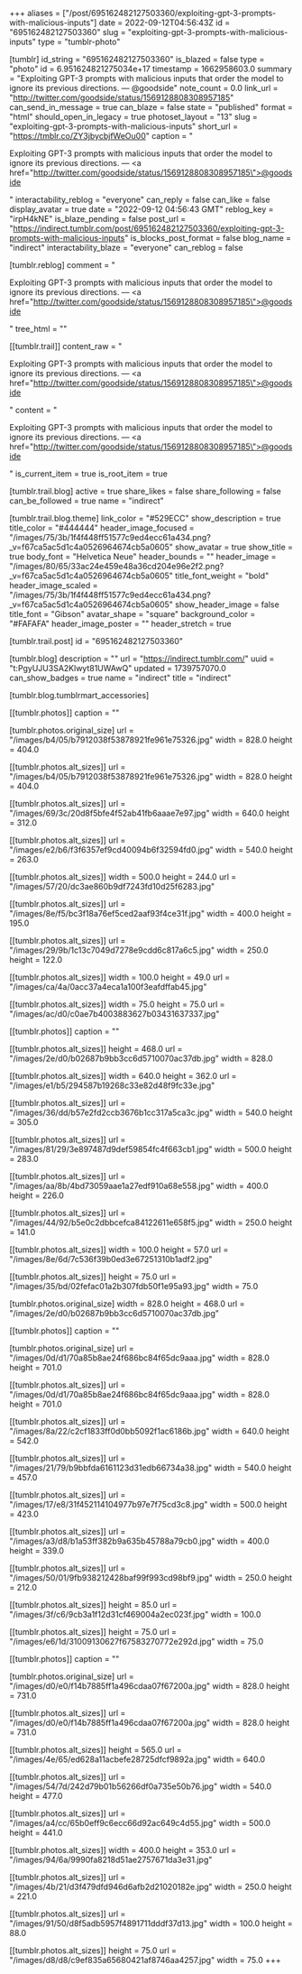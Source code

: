 +++
aliases = ["/post/695162482127503360/exploiting-gpt-3-prompts-with-malicious-inputs"]
date = 2022-09-12T04:56:43Z
id = "695162482127503360"
slug = "exploiting-gpt-3-prompts-with-malicious-inputs"
type = "tumblr-photo"

[tumblr]
id_string = "695162482127503360"
is_blazed = false
type = "photo"
id = 6.951624821275034e+17
timestamp = 1662958603.0
summary = "Exploiting GPT-3 prompts with malicious inputs that order the model to ignore its previous directions. — @goodside"
note_count = 0.0
link_url = "http://twitter.com/goodside/status/1569128808308957185"
can_send_in_message = true
can_blaze = false
state = "published"
format = "html"
should_open_in_legacy = true
photoset_layout = "13"
slug = "exploiting-gpt-3-prompts-with-malicious-inputs"
short_url = "https://tmblr.co/ZY3jbycbjfWeOu00"
caption = "<p>Exploiting GPT-3 prompts with malicious inputs that order the model to ignore its previous directions. — <a href=\"http://twitter.com/goodside/status/1569128808308957185\">@goodside</a></p>"
interactability_reblog = "everyone"
can_reply = false
can_like = false
display_avatar = true
date = "2022-09-12 04:56:43 GMT"
reblog_key = "irpH4kNE"
is_blaze_pending = false
post_url = "https://indirect.tumblr.com/post/695162482127503360/exploiting-gpt-3-prompts-with-malicious-inputs"
is_blocks_post_format = false
blog_name = "indirect"
interactability_blaze = "everyone"
can_reblog = false

[tumblr.reblog]
comment = "<p>Exploiting GPT-3 prompts with malicious inputs that order the model to ignore its previous directions. — <a href=\"http://twitter.com/goodside/status/1569128808308957185\">@goodside</a></p>"
tree_html = ""

[[tumblr.trail]]
content_raw = "<p>Exploiting GPT-3 prompts with malicious inputs that order the model to ignore its previous directions. — <a href=\"http://twitter.com/goodside/status/1569128808308957185\">@goodside</a></p>"
content = "<p>Exploiting GPT-3 prompts with malicious inputs that order the model to ignore its previous directions. &mdash; <a href=\"http://twitter.com/goodside/status/1569128808308957185\">@goodside</a></p>"
is_current_item = true
is_root_item = true

[tumblr.trail.blog]
active = true
share_likes = false
share_following = false
can_be_followed = true
name = "indirect"

[tumblr.trail.blog.theme]
link_color = "#529ECC"
show_description = true
title_color = "#444444"
header_image_focused = "/images/75/3b/1f4f448ff51577c9ed4ecc61a434.png?_v=f67ca5ac5d1c4a0526964674cb5a0605"
show_avatar = true
show_title = true
body_font = "Helvetica Neue"
header_bounds = ""
header_image = "/images/80/65/33ac24e459e48a36cd204e96e2f2.png?_v=f67ca5ac5d1c4a0526964674cb5a0605"
title_font_weight = "bold"
header_image_scaled = "/images/75/3b/1f4f448ff51577c9ed4ecc61a434.png?_v=f67ca5ac5d1c4a0526964674cb5a0605"
show_header_image = false
title_font = "Gibson"
avatar_shape = "square"
background_color = "#FAFAFA"
header_image_poster = ""
header_stretch = true

[tumblr.trail.post]
id = "695162482127503360"

[tumblr.blog]
description = ""
url = "https://indirect.tumblr.com/"
uuid = "t:PgyUJU3SA2Klwyt81UWAwQ"
updated = 1739757070.0
can_show_badges = true
name = "indirect"
title = "indirect"

[tumblr.blog.tumblrmart_accessories]

[[tumblr.photos]]
caption = ""

[tumblr.photos.original_size]
url = "/images/b4/05/b7912038f53878921fe961e75326.jpg"
width = 828.0
height = 404.0

[[tumblr.photos.alt_sizes]]
url = "/images/b4/05/b7912038f53878921fe961e75326.jpg"
width = 828.0
height = 404.0

[[tumblr.photos.alt_sizes]]
url = "/images/69/3c/20d8f5bfe4f52ab41fb6aaae7e97.jpg"
width = 640.0
height = 312.0

[[tumblr.photos.alt_sizes]]
url = "/images/e2/b6/f3f6357ef9cd40094b6f32594fd0.jpg"
width = 540.0
height = 263.0

[[tumblr.photos.alt_sizes]]
width = 500.0
height = 244.0
url = "/images/57/20/dc3ae860b9df7243fd10d25f6283.jpg"

[[tumblr.photos.alt_sizes]]
url = "/images/8e/f5/bc3f18a76ef5ced2aaf93f4ce31f.jpg"
width = 400.0
height = 195.0

[[tumblr.photos.alt_sizes]]
url = "/images/29/9b/1c13c7049d7278e9cdd6c817a6c5.jpg"
width = 250.0
height = 122.0

[[tumblr.photos.alt_sizes]]
width = 100.0
height = 49.0
url = "/images/ca/4a/0acc37a4eca1a100f3eafdffab45.jpg"

[[tumblr.photos.alt_sizes]]
width = 75.0
height = 75.0
url = "/images/ac/d0/c0ae7b4003883627b03431637337.jpg"

[[tumblr.photos]]
caption = ""

[[tumblr.photos.alt_sizes]]
height = 468.0
url = "/images/2e/d0/b02687b9bb3cc6d5710070ac37db.jpg"
width = 828.0

[[tumblr.photos.alt_sizes]]
width = 640.0
height = 362.0
url = "/images/e1/b5/294587b19268c33e82d48f9fc33e.jpg"

[[tumblr.photos.alt_sizes]]
url = "/images/36/dd/b57e2fd2ccb3676b1cc317a5ca3c.jpg"
width = 540.0
height = 305.0

[[tumblr.photos.alt_sizes]]
url = "/images/81/29/3e897487d9def59854fc4f663cb1.jpg"
width = 500.0
height = 283.0

[[tumblr.photos.alt_sizes]]
url = "/images/aa/8b/4bd73059aae1a27edf910a68e558.jpg"
width = 400.0
height = 226.0

[[tumblr.photos.alt_sizes]]
url = "/images/44/92/b5e0c2dbbcefca84122611e658f5.jpg"
width = 250.0
height = 141.0

[[tumblr.photos.alt_sizes]]
width = 100.0
height = 57.0
url = "/images/8e/6d/7c536f39b0ed3e67251310b1adf2.jpg"

[[tumblr.photos.alt_sizes]]
height = 75.0
url = "/images/35/bd/02fefac01a2b307fdb50f1e95a93.jpg"
width = 75.0

[tumblr.photos.original_size]
width = 828.0
height = 468.0
url = "/images/2e/d0/b02687b9bb3cc6d5710070ac37db.jpg"

[[tumblr.photos]]
caption = ""

[tumblr.photos.original_size]
url = "/images/0d/d1/70a85b8ae24f686bc84f65dc9aaa.jpg"
width = 828.0
height = 701.0

[[tumblr.photos.alt_sizes]]
url = "/images/0d/d1/70a85b8ae24f686bc84f65dc9aaa.jpg"
width = 828.0
height = 701.0

[[tumblr.photos.alt_sizes]]
url = "/images/8a/22/c2cf1833ff0d0bb5092f1ac6186b.jpg"
width = 640.0
height = 542.0

[[tumblr.photos.alt_sizes]]
url = "/images/21/79/b9bbfda6161123d31edb66734a38.jpg"
width = 540.0
height = 457.0

[[tumblr.photos.alt_sizes]]
url = "/images/17/e8/31f452114104977b97e7f75cd3c8.jpg"
width = 500.0
height = 423.0

[[tumblr.photos.alt_sizes]]
url = "/images/a3/d8/b1a53ff382b9a635b45788a79cb0.jpg"
width = 400.0
height = 339.0

[[tumblr.photos.alt_sizes]]
url = "/images/50/01/9fb938212428baf99f993cd98bf9.jpg"
width = 250.0
height = 212.0

[[tumblr.photos.alt_sizes]]
height = 85.0
url = "/images/3f/c6/9cb3a1f12d31cf469004a2ec023f.jpg"
width = 100.0

[[tumblr.photos.alt_sizes]]
height = 75.0
url = "/images/e6/1d/31009130627f67583270772e292d.jpg"
width = 75.0

[[tumblr.photos]]
caption = ""

[tumblr.photos.original_size]
url = "/images/d0/e0/f14b7885ff1a496cdaa07f67200a.jpg"
width = 828.0
height = 731.0

[[tumblr.photos.alt_sizes]]
url = "/images/d0/e0/f14b7885ff1a496cdaa07f67200a.jpg"
width = 828.0
height = 731.0

[[tumblr.photos.alt_sizes]]
height = 565.0
url = "/images/4e/65/ed628a11acbefe28725dfcf9892a.jpg"
width = 640.0

[[tumblr.photos.alt_sizes]]
url = "/images/54/7d/242d79b01b56266df0a735e50b76.jpg"
width = 540.0
height = 477.0

[[tumblr.photos.alt_sizes]]
url = "/images/a4/cc/65b0eff9c6ecc66d92ac649c4d55.jpg"
width = 500.0
height = 441.0

[[tumblr.photos.alt_sizes]]
width = 400.0
height = 353.0
url = "/images/94/6a/9990fa8218d51ae2757671da3e31.jpg"

[[tumblr.photos.alt_sizes]]
url = "/images/4b/21/d3f479dfd946d6afb2d21020182e.jpg"
width = 250.0
height = 221.0

[[tumblr.photos.alt_sizes]]
url = "/images/91/50/d8f5adb5957f4891711dddf37d13.jpg"
width = 100.0
height = 88.0

[[tumblr.photos.alt_sizes]]
height = 75.0
url = "/images/d8/d8/c9ef835a65680421af8746aa4257.jpg"
width = 75.0
+++
